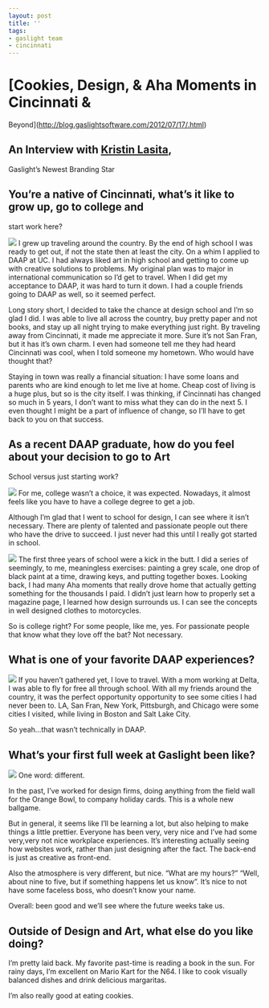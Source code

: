 ```yaml
---
layout: post
title: ''
tags:
- gaslight team
- cincinnati
---
```

# [Cookies, Design, & Aha Moments in Cincinnati &
Beyond](http://blog.gaslightsoftware.com/2012/07/17/.html)

## An Interview with **[Kristin Lasita](https://twitter.com/kclasita)**,
Gaslight’s Newest Branding Star

## You’re a native of Cincinnati, what’s it like to grow up, go to college and
start work here?

![](http://media.tumblr.com/tumblr_m7a8ztQPVb1r9fv8b.png) I grew up traveling
around the country. By the end of high school I was ready to get out, if not
the state then at least the city. On a whim I applied to DAAP at UC. I had
always liked art in high school and getting to come up with creative solutions
to problems. My original plan was to major in international communication so
I’d get to travel. When I did get my acceptance to DAAP, it was hard to turn
it down. I had a couple friends going to DAAP as well, so it seemed perfect.

Long story short, I decided to take the chance at design school and I’m so
glad I did. I was able to live all across the country, buy pretty paper and
not books, and stay up all night trying to make everything just right. By
traveling away from Cincinnati, it made me appreciate it more. Sure it’s not
San Fran, but it has it’s own charm. I even had someone tell me they had heard
Cincinnati was cool, when I told someone my hometown. Who would have thought
that?

Staying in town was really a financial situation: I have some loans and
parents who are kind enough to let me live at home. Cheap cost of living is a
huge plus, but so is the city itself. I was thinking, if Cincinnati has
changed so much in 5 years, I don’t want to miss what they can do in the next
5. I even thought I might be a part of influence of change, so I’ll have to
get back to you on that success.

## As a recent DAAP graduate, how do you feel about your decision to go to Art
School versus just starting work?

![](http://media.tumblr.com/tumblr_m7b4ebTU7r1r9fv8b.png) For me, college
wasn’t a choice, it was expected. Nowadays, it almost feels like you have to
have a college degree to get a job.

Although I’m glad that I went to school for design, I can see where it isn’t
necessary. There are plenty of talented and passionate people out there who
have the drive to succeed. I just never had this until I really got started in
school.

![](http://media.tumblr.com/tumblr_m7a9dh5mBe1r9fv8b.png) The first three
years of school were a kick in the butt. I did a series of seemingly, to me,
meaningless exercises: painting a grey scale, one drop of black paint at a
time, drawing keys, and putting together boxes. Looking back, I had many Aha
moments that really drove home that actually getting something for the
thousands I paid. I didn’t just learn how to properly set a magazine page, I
learned how design surrounds us. I can see the concepts in well designed
clothes to motorcycles.

So is college right? For some people, like me, yes. For passionate people that
know what they love off the bat? Not necessary.

## What is one of your favorite DAAP experiences?

![](http://media.tumblr.com/tumblr_m7aasmRKLL1r9fv8b.png) If you haven’t
gathered yet, I love to travel. With a mom working at Delta, I was able to fly
for free all through school. With all my friends around the country, it was
the perfect opportunity opportunity to see some cities I had never been to.
LA, San Fran, New York, Pittsburgh, and Chicago were some cities I visited,
while living in Boston and Salt Lake City.

So yeah…that wasn’t technically in DAAP.

## What’s your first full week at Gaslight been like?

![](http://media.tumblr.com/tumblr_m7aarxgS8S1r9fv8b.png) One word: different.

In the past, I’ve worked for design firms, doing anything from the field wall
for the Orange Bowl, to company holiday cards. This is a whole new ballgame.

But in general, it seems like I’ll be learning a lot, but also helping to make
things a little prettier. Everyone has been very, very nice and I’ve had some
very,very not nice workplace experiences. It’s interesting actually seeing how
websites work, rather than just designing after the fact. The back-end is just
as creative as front-end.

Also the atmosphere is very different, but nice. “What are my hours?” “Well,
about nine to five, but if something happens let us know”. It’s nice to not
have some faceless boss, who doesn’t know your name.

Overall: been good and we’ll see where the future weeks take us.

## Outside of Design and Art, what else do you like doing?

I’m pretty laid back. My favorite past-time is reading a book in the sun. For
rainy days, I’m excellent on Mario Kart for the N64. I like to cook visually
balanced dishes and drink delicious margaritas.

I’m also really good at eating cookies.
